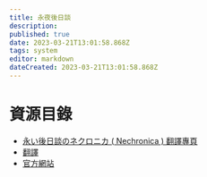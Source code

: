 ```yaml
---
title: 永夜後日談
description: 
published: true
date: 2023-03-21T13:01:58.868Z
tags: system
editor: markdown
dateCreated: 2023-03-21T13:01:58.868Z
---
```


# 資源目錄
- [永い後日談のネクロニカ ( Nechronica ) 翻譯專頁](https://sites.google.com/site/nechronicaintaiwan/)
- [翻譯](https://trow.cc/board/showtopic=28769)
- [官方網站](http://www.nechronica.com/)
